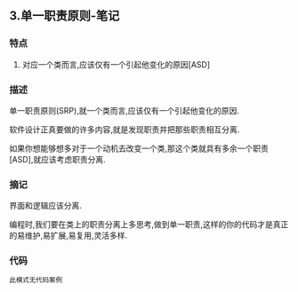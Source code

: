 ## 3.单一职责原则-笔记

### 特点

1. 对应一个类而言,应该仅有一个引起他变化的原因[ASD]

### 描述

单一职责原则(SRP),就一个类而言,应该仅有一个引起他变化的原因.

软件设计正真要做的许多内容,就是发现职责并把那些职责相互分离.

如果你想能够想多对于一个动机去改变一个类,那这个类就具有多余一个职责[ASD],就应该考虑职责分离.

### 摘记

界面和逻辑应该分离.

编程时,我们要在类上的职责分离上多思考,做到单一职责,这样的你的代码才是真正的易维护,易扩展,易复用,灵活多样.



### 代码



```csharp
此模式无代码案例

```

